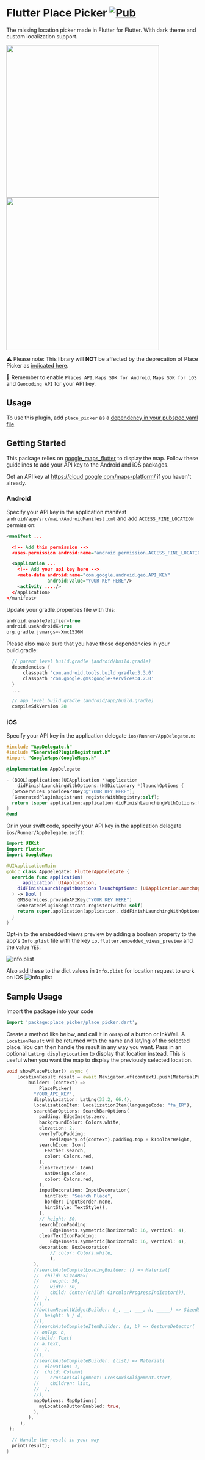 # Flutter Place Picker [![Pub](https://img.shields.io/pub/v/place_picker.svg)](https://pub.dev/packages/place_picker)

The missing location picker made in Flutter for Flutter. With dark theme and custom localization support.

<p float="left">
  <img src="https://i.ibb.co/yyQRzPx/dark.jpg" width=400 />
  <img src="https://i.ibb.co/Ry7396K/sc2.png" width=400 />
</p>

⚠️ Please note: This library will <b>NOT</b> be affected by the deprecation of Place Picker as [indicated here](https://developers.google.com/places/android-sdk/placepicker).

🍭 Remember to enable `Places API`, `Maps SDK for Android`, `Maps SDK for iOS` and `Geocoding API` for your API key.

## Usage

To use this plugin, add `place_picker` as a [dependency in your pubspec.yaml file](https://flutter.io/platform-plugins/).

## Getting Started

This package relies on [google_maps_flutter](https://github.com/flutter/plugins/tree/master/packages/google_maps_flutter) to display the map. Follow these guidelines to add your API key to the Android and iOS packages.

Get an API key at <https://cloud.google.com/maps-platform/> if you haven't already.

### Android

Specify your API key in the application manifest `android/app/src/main/AndroidManifest.xml` and add `ACCESS_FINE_LOCATION` permission:

```xml
<manifest ...

  <!-- Add this permission -->
  <uses-permission android:name="android.permission.ACCESS_FINE_LOCATION" />

  <application ...
    <!-- Add your api key here -->
    <meta-data android:name="com.google.android.geo.API_KEY"
               android:value="YOUR KEY HERE"/>
    <activity ..../>
  </application>
</manifest>
```

Update your gradle.properties file with this:

```groovy
android.enableJetifier=true
android.useAndroidX=true
org.gradle.jvmargs=-Xmx1536M
```

Please also make sure that you have those dependencies in your build.gradle:

```groovy
  // parent level build.gradle (android/build.gradle)
  dependencies {
      classpath 'com.android.tools.build:gradle:3.3.0'
      classpath 'com.google.gms:google-services:4.2.0'
  }
  ...

  // app level build.gradle (android/app/build.gradle)
  compileSdkVersion 28
```

### iOS

Specify your API key in the application delegate `ios/Runner/AppDelegate.m`:

```objectivec
#include "AppDelegate.h"
#include "GeneratedPluginRegistrant.h"
#import "GoogleMaps/GoogleMaps.h"

@implementation AppDelegate

- (BOOL)application:(UIApplication *)application
    didFinishLaunchingWithOptions:(NSDictionary *)launchOptions {
  [GMSServices provideAPIKey:@"YOUR KEY HERE"];
  [GeneratedPluginRegistrant registerWithRegistry:self];
  return [super application:application didFinishLaunchingWithOptions:launchOptions];
}
@end
```

Or in your swift code, specify your API key in the application delegate `ios/Runner/AppDelegate.swift`:

```swift
import UIKit
import Flutter
import GoogleMaps

@UIApplicationMain
@objc class AppDelegate: FlutterAppDelegate {
  override func application(
    _ application: UIApplication,
    didFinishLaunchingWithOptions launchOptions: [UIApplicationLaunchOptionsKey: Any]?
  ) -> Bool {
    GMSServices.provideAPIKey("YOUR KEY HERE")
    GeneratedPluginRegistrant.register(with: self)
    return super.application(application, didFinishLaunchingWithOptions: launchOptions)
  }
}
```

Opt-in to the embedded views preview by adding a boolean property to the app's `Info.plist` file
with the key `io.flutter.embedded_views_preview` and the value `YES`.

![info.plist](https://i.ibb.co/hWN3Y75/plist.png "Place inside the dict values")

Also add these to the dict values in `Info.plist` for location request to work on iOS
![info.plist](https://i.ibb.co/2Y3X2jY/locationperm.png)

## Sample Usage

Import the package into your code

```dart
import 'package:place_picker/place_picker.dart';
```

Create a method like below, and call it in `onTap` of a button or InkWell. A `LocationResult` will be returned
with the name and lat/lng of the selected place. You can then handle the result in any way you want.
Pass in an optional `LatLng displayLocation` to display that location instead. This is useful when you want the map
to display the previously selected location.

```dart
void showPlacePicker() async {
    LocationResult result = await Navigator.of(context).push(MaterialPageRoute(
        builder: (context) =>
            PlacePicker(
          "YOUR_API_KEY",
          displayLocation: LatLng(33.2, 66.4),
          localizationItem: LocalizationItem(languageCode: "fa_IR"),
          searchBarOptions: SearchBarOptions(
            padding: EdgeInsets.zero,
            backgroundColor: Colors.white,
            elevation: 2,
            overlyTopPadding:
                MediaQuery.of(context).padding.top + kToolbarHeight,
            searchIcon: Icon(
              Feather.search,
              color: Colors.red,
            ),
            clearTextIcon: Icon(
              AntDesign.close,
              color: Colors.red,
            ),
            inputDecoration: InputDecoration(
              hintText: "Search Place",
              border: InputBorder.none,
              hintStyle: TextStyle(),
            ),
            // height: 50,
            searchIconPadding:
                EdgeInsets.symmetric(horizontal: 16, vertical: 4),
            clearTextIconPadding:
                EdgeInsets.symmetric(horizontal: 16, vertical: 4),
            decoration: BoxDecoration(
                // color: Colors.white,
                ),
          ),
          //searchAutoCompletLoadingBuilder: () => Material(
          //  child: SizedBox(
          //    height: 50,
          //    width: 50,
          //    child: Center(child: CircularProgressIndicator()),
          //  ),
          //),
          //bottomResultWidgetBuilder: (_, __, ___, h, _____) => SizedBox(
          //  height: h / 4,
          //),
          //searchAutoCompleteItemBuilder: (a, b) => GestureDetector(
          // onTap: b,
          //child: Text(
          // a.text,
          //  ),
          //),
          //searchAutoCompleteBuilder: (list) => Material(
          //  elevation: 1,
          //  child: Column(
          //    crossAxisAlignment: CrossAxisAlignment.start,
          //    children: list,
          //  ),
          //),
          mapOptions: MapOptions(
            myLocationButtonEnabled: true,
          ),
        ),
     ),
 );

  // Handle the result in your way
  print(result);
}
```
